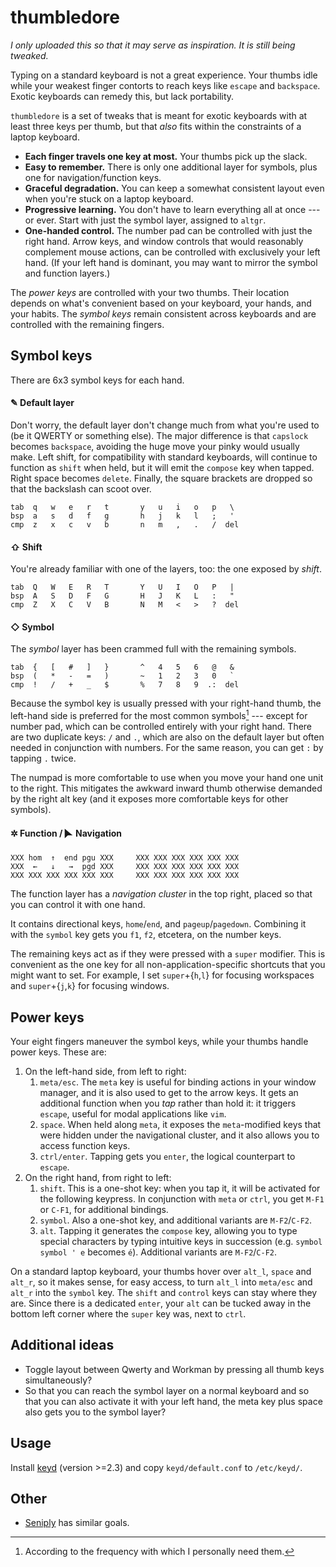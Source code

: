 # thumbledore

*I only uploaded this so that it may serve as inspiration. It is still being 
tweaked.*

Typing on a standard keyboard is not a great experience. Your thumbs 
idle while your weakest finger contorts to reach keys like `escape` and 
`backspace`. Exotic keyboards can remedy this, but lack portability.

`thumbledore` is a set of tweaks that is meant for exotic keyboards with 
at least three keys per thumb, but that *also* fits within the 
constraints of a laptop keyboard.

-   **Each finger travels one key at most.** Your thumbs pick up the slack.
-   **Easy to remember.** There is only one additional layer for 
    symbols, plus one for navigation/function keys.
-   **Graceful degradation.** You can keep a somewhat consistent layout 
    even when you're stuck on a laptop keyboard.
-   **Progressive learning.** You don't have to learn everything all at 
    once --- or ever. Start with just the symbol layer, assigned to 
    `altgr`.
-   **One-handed control.** The number pad can be controlled with just 
    the right hand. Arrow keys, and window controls that would 
    reasonably complement mouse actions, can be controlled with 
    exclusively your left hand.
    (If your left hand is dominant, you may want to mirror the symbol 
    and function layers.)

The *power keys* are controlled with your two thumbs. Their location 
depends on what's convenient based on your keyboard, your hands, and 
your habits. The *symbol keys* remain consistent across keyboards and 
are controlled with the remaining fingers.


## Symbol keys

There are 6x3 symbol keys for each hand.

#### ✎ Default layer

Don't worry, the default layer don't change much from what you're used 
to (be it QWERTY or something else). The major difference is that 
`capslock` becomes `backspace`, avoiding the huge move your pinky would 
usually make. Left shift, for compatibility with standard keyboards, 
will continue to function as `shift` when held, but it will emit the 
`compose` key when tapped. Right space becomes `delete`. Finally, the 
square brackets are dropped so that the backslash can scoot over.

    tab  q   w   e   r   t       y   u   i   o   p   \
    bsp  a   s   d   f   g       h   j   k   l   ;   '
    cmp  z   x   c   v   b       n   m   ,   .   /  del

#### ⇧ Shift

You're already familiar with one of the layers, too: the one exposed by 
*shift*.

    tab  Q   W   E   R   T       Y   U   I   O   P   |
    bsp  A   S   D   F   G       H   J   K   L   :   "
    cmp  Z   X   C   V   B       N   M   <   >   ?  del

#### ◇ Symbol

The *symbol* layer has been crammed full with the remaining symbols.

    tab  {   [   #   ]   }       ^   4   5   6   @   &
    bsp  (   *   -   =   )       ~   1   2   3   0   `
    cmp  !   /   +   _   $       %   7   8   9  .:  del

Because the symbol key is usually pressed with your right-hand thumb, 
the left-hand side is preferred for the most common symbols[^1] --- 
except for number pad, which can be controlled entirely with your right 
hand. There are two duplicate keys: `/` and `.`, which are also on the 
default layer but often needed in conjunction with numbers. For the same 
reason, you can get `:` by tapping `.` twice.

The numpad is more comfortable to use when you move your hand one unit 
to the right. This mitigates the awkward inward thumb otherwise demanded 
by the right alt key (and it exposes more comfortable keys for other 
symbols).

[^1]: According to the frequency with which I personally need them.

#### ✲ Function / 🮰 Navigation

    XXX hom  ↑  end pgu XXX     XXX XXX XXX XXX XXX XXX
    XXX  ←   ↓   →  pgd XXX     XXX XXX XXX XXX XXX XXX
    XXX XXX XXX XXX XXX XXX     XXX XXX XXX XXX XXX XXX

The function layer has a *navigation cluster* in the top right, placed 
so that you can control it with one hand. 

It contains directional keys, `home`/`end`, and `pageup`/`pagedown`. 
Combining it with the `symbol` key gets you `f1`, `f2`, etcetera, on the 
number keys.

The remaining keys act as if they were pressed with a `super` modifier. 
This is convenient as the one key for all non-application-specific 
shortcuts that you might want to set. For example, I set 
`super`+{`h`,`l`} for focusing workspaces and `super`+{`j`,`k`} for 
focusing windows.



## Power keys

Your eight fingers maneuver the symbol keys, while your thumbs handle 
power keys. These are:

1.  On the left-hand side, from left to right:
    1.  `meta/esc`. The `meta` key is useful for binding actions in your 
        window manager, and it is also used to get to the arrow keys. It 
        gets an additional function when you *tap* rather than hold it: 
        it triggers `escape`, useful for modal applications like `vim`.
    2.  `space`. When held along `meta`, it exposes the `meta`-modified 
        keys that were hidden under the navigational cluster, and it 
        also allows you to access function keys.
    3.  `ctrl/enter`. Tapping gets you `enter`, the logical counterpart 
        to `escape`.
2.  On the right hand, from right to left:
    1.  `shift`. This is a one-shot key: when you tap it, it will be 
        activated for the following keypress. In conjunction with `meta` 
        or `ctrl`, you get `M-F1` or `C-F1`, for additional bindings.
    2.  `symbol`. Also a one-shot key, and additional variants are 
        `M-F2`/`C-F2`.
    3.  `alt`. Tapping it generates the `compose` key, allowing you to 
        type special characters by typing intuitive keys in succession 
        (e.g. `symbol symbol ' e` becomes `é`). Additional variants are 
        `M-F2`/`C-F2`.

On a standard laptop keyboard, your thumbs hover over `alt_l`, `space` 
and `alt_r`, so it makes sense, for easy access, to turn `alt_l` into 
`meta/esc` and `alt_r` into the `symbol` key. The `shift` and `control` 
keys can stay where they are. Since there is a dedicated `enter`, your 
`alt` can be tucked away in the bottom left corner where the `super` key 
was, next to `ctrl`.


## Additional ideas

-   Toggle layout between Qwerty and Workman by pressing all thumb keys 
    simultaneously?
-   So that you can reach the symbol layer on a normal keyboard and so 
    that you can also activate it with your left hand, the meta key plus 
    space also gets you to the symbol layer?


## Usage

Install [keyd](https://github.com/rvaiya/keyd) (version >=2.3) and copy 
`keyd/default.conf` to `/etc/keyd/`.


## Other

-   [Seniply](https://stevep99.github.io/seniply/) has similar goals.
